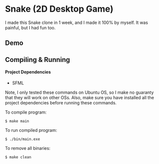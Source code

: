 # Snake (2D Desktop Game)

I made this Snake clone in 1 week, and I made it 100% by myself.
It was painful, but I had fun too.

## Demo

## Compiling & Running

#### Project Dependencies
- SFML

Note, I only tested these commands on Ubuntu OS, so I make no guaranty that they will work on other OSs. Also, make sure you have installed all the project dependencies before running these commands.

To compile program:
```
$ make main
```

To run compiled program:
```
$ ./bin/main.exe
```

To remove all binaries:
```
$ make clean
```